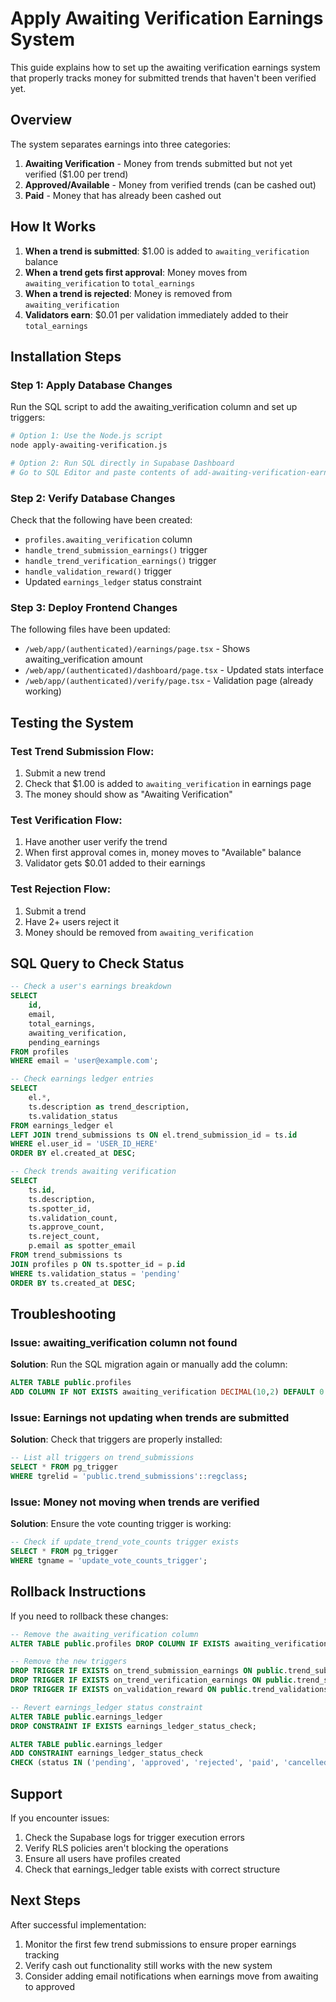 # Apply Awaiting Verification Earnings System

This guide explains how to set up the awaiting verification earnings system that properly tracks money for submitted trends that haven't been verified yet.

## Overview

The system separates earnings into three categories:
1. **Awaiting Verification** - Money from trends submitted but not yet verified ($1.00 per trend)
2. **Approved/Available** - Money from verified trends (can be cashed out)
3. **Paid** - Money that has already been cashed out

## How It Works

1. **When a trend is submitted**: $1.00 is added to `awaiting_verification` balance
2. **When a trend gets first approval**: Money moves from `awaiting_verification` to `total_earnings`
3. **When a trend is rejected**: Money is removed from `awaiting_verification`
4. **Validators earn**: $0.01 per validation immediately added to their `total_earnings`

## Installation Steps

### Step 1: Apply Database Changes

Run the SQL script to add the awaiting_verification column and set up triggers:

```bash
# Option 1: Use the Node.js script
node apply-awaiting-verification.js

# Option 2: Run SQL directly in Supabase Dashboard
# Go to SQL Editor and paste contents of add-awaiting-verification-earnings.sql
```

### Step 2: Verify Database Changes

Check that the following have been created:
- `profiles.awaiting_verification` column
- `handle_trend_submission_earnings()` trigger
- `handle_trend_verification_earnings()` trigger
- `handle_validation_reward()` trigger
- Updated `earnings_ledger` status constraint

### Step 3: Deploy Frontend Changes

The following files have been updated:
- `/web/app/(authenticated)/earnings/page.tsx` - Shows awaiting_verification amount
- `/web/app/(authenticated)/dashboard/page.tsx` - Updated stats interface
- `/web/app/(authenticated)/verify/page.tsx` - Validation page (already working)

## Testing the System

### Test Trend Submission Flow:
1. Submit a new trend
2. Check that $1.00 is added to `awaiting_verification` in earnings page
3. The money should show as "Awaiting Verification"

### Test Verification Flow:
1. Have another user verify the trend
2. When first approval comes in, money moves to "Available" balance
3. Validator gets $0.01 added to their earnings

### Test Rejection Flow:
1. Submit a trend
2. Have 2+ users reject it
3. Money should be removed from `awaiting_verification`

## SQL Query to Check Status

```sql
-- Check a user's earnings breakdown
SELECT 
    id,
    email,
    total_earnings,
    awaiting_verification,
    pending_earnings
FROM profiles
WHERE email = 'user@example.com';

-- Check earnings ledger entries
SELECT 
    el.*,
    ts.description as trend_description,
    ts.validation_status
FROM earnings_ledger el
LEFT JOIN trend_submissions ts ON el.trend_submission_id = ts.id
WHERE el.user_id = 'USER_ID_HERE'
ORDER BY el.created_at DESC;

-- Check trends awaiting verification
SELECT 
    ts.id,
    ts.description,
    ts.spotter_id,
    ts.validation_count,
    ts.approve_count,
    ts.reject_count,
    p.email as spotter_email
FROM trend_submissions ts
JOIN profiles p ON ts.spotter_id = p.id
WHERE ts.validation_status = 'pending'
ORDER BY ts.created_at DESC;
```

## Troubleshooting

### Issue: awaiting_verification column not found
**Solution**: Run the SQL migration again or manually add the column:
```sql
ALTER TABLE public.profiles 
ADD COLUMN IF NOT EXISTS awaiting_verification DECIMAL(10,2) DEFAULT 0.00;
```

### Issue: Earnings not updating when trends are submitted
**Solution**: Check that triggers are properly installed:
```sql
-- List all triggers on trend_submissions
SELECT * FROM pg_trigger 
WHERE tgrelid = 'public.trend_submissions'::regclass;
```

### Issue: Money not moving when trends are verified
**Solution**: Ensure the vote counting trigger is working:
```sql
-- Check if update_trend_vote_counts trigger exists
SELECT * FROM pg_trigger 
WHERE tgname = 'update_vote_counts_trigger';
```

## Rollback Instructions

If you need to rollback these changes:

```sql
-- Remove the awaiting_verification column
ALTER TABLE public.profiles DROP COLUMN IF EXISTS awaiting_verification;

-- Remove the new triggers
DROP TRIGGER IF EXISTS on_trend_submission_earnings ON public.trend_submissions;
DROP TRIGGER IF EXISTS on_trend_verification_earnings ON public.trend_submissions;
DROP TRIGGER IF EXISTS on_validation_reward ON public.trend_validations;

-- Revert earnings_ledger status constraint
ALTER TABLE public.earnings_ledger 
DROP CONSTRAINT IF EXISTS earnings_ledger_status_check;

ALTER TABLE public.earnings_ledger 
ADD CONSTRAINT earnings_ledger_status_check 
CHECK (status IN ('pending', 'approved', 'rejected', 'paid', 'cancelled'));
```

## Support

If you encounter issues:
1. Check the Supabase logs for trigger execution errors
2. Verify RLS policies aren't blocking the operations
3. Ensure all users have profiles created
4. Check that earnings_ledger table exists with correct structure

## Next Steps

After successful implementation:
1. Monitor the first few trend submissions to ensure proper earnings tracking
2. Verify cash out functionality still works with the new system
3. Consider adding email notifications when earnings move from awaiting to approved
